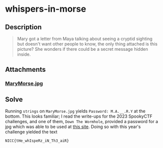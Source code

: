 # whispers-in-morse

## Description
> Mary got a letter from Maya talking about seeing a cryptid sighting but doesn't want other people to know, the only thing attached is this picture? She wonders if there could be a secret message hidden inside.

## Attachments
### [MaryMorse.jpg](./MaryMorse.jpg)

## Solve

Running `strings` on `MaryMorse.jpg` yields `Password: M.A.__.R.Y` at the bottom. This looks familiar; I read the write-ups for the 2023 SpookyCTF challenges, and
one of them, `Down The Wormhole`, provided a password for a jpg which was able to be used at [this site](https://futureboy.us/stegano/decinput.html). Doing so with
this year's challenge yielded the text 

`NICC{tHe_whIspeRz_iN_Th3_aiR}`
